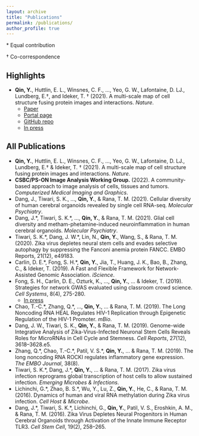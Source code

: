 ```yaml
---
layout: archive
title: "Publications"
permalink: /publications/
author_profile: true
---
```


\* Equal contribution

† Co-correspondence

## Highlights
* **Qin, Y.**, Huttlin, E. L., Winsnes, C. F., ..., Yeo, G. W., Lafontaine, D. LJ., Lundberg, E.†, and Ideker, T. † (2021). A multi-scale map of cell structure fusing protein images and interactions. *Nature*.
    * [Paper](https://www.nature.com/articles/s41586-021-04115-9)
    * [Portal page](https://idekerlab.ucsd.edu/music/)
    * [GitHub repo](https://github.com/idekerlab/MuSIC)
    * [In press](https://health.ucsd.edu/news/releases/Pages/2021-11-24-we-might-not-know-half-of-whats-in-our-cells-new-ai-technique-reveals.aspx)

## All Publications
* **Qin, Y.**, Huttlin, E. L., Winsnes, C. F., ..., Yeo, G. W., Lafontaine, D. LJ., Lundberg, E.† & Ideker, T. † (2021). A multi-scale map of cell structure fusing protein images and interactions. *Nature*.
* **CSBC/PS-ON Image Analysis Working Group.** (2022). A community-based approach to image analysis of cells, tissues and tumors. *Computerized Medical Imaging and Graphics*.
* Dang, J., Tiwari, S. K., …, **Qin, Y.**, & Rana, T. M. (2021). Cellular diversity of human cerebral organoids revealed by single cell RNA-seq. *Molecular Psychiatry*.
* Dang, J.\*, Tiwari, S. K.\*, …, **Qin, Y.**, & Rana, T. M. (2021). Glial cell diversity and metham-phetamine-induced neuroinflammation in human cerebral organoids. *Molecular Psychiatry*.
* Tiwari, S. K.\*, Dang, J. W.\*, Lin, N., **Qin, Y.**, Wang, S., & Rana, T. M. (2020). Zika virus depletes neural stem cells and evades selective autophagy by suppressing the Fanconi anemia protein FANCC. EMBO Reports, 21(12), e49183.
* Carlin, D. E.\*, Fong, S. H.\*, **Qin, Y.**, Jia, T., Huang, J. K., Bao, B., Zhang, C., & Ideker, T. (2019). A Fast and Flexible Framework for Network-Assisted Genomic Association. *iScience*. 
* Fong, S. H., Carlin, D. E., Ozturk, K., …, **Qin, Y.**, ... & Ideker, T. (2019). Strategies for network GWAS evaluated using classroom crowd science. *Cell Systems*, 8(4), 275-280.
    * [In press](https://www.sciencedaily.com/releases/2019/04/190424112921.htm)
* Chao, T.-C.\*, Zhang, Q.\*, …, **Qin, Y.**, … & Rana, T. M. (2019). The Long Noncoding RNA HEAL Regulates HIV-1 Replication through Epigenetic Regulation of the HIV-1 Promoter. *mBio*.
* Dang, J. W., Tiwari, S. K., **Qin, Y.**, & Rana, T. M. (2019). Genome-wide Integrative Analysis of Zika-Virus-Infected Neuronal Stem Cells Reveals Roles for MicroRNAs in Cell Cycle and Stemness. *Cell Reports*, 27(12), 3618–3628.e5.
* Zhang, Q.\*, Chao, T.-C.\*, Patil, V. S.\*, **Qin, Y.**, … & Rana, T. M. (2019). The long noncoding RNA ROCKI regulates inflammatory gene expression. *The EMBO Journal*, 38(8). 
* Tiwari, S. K.\*, Dang, J.\*, **Qin, Y.**, … & Rana, T. M. (2017). Zika virus infection reprograms global transcription of host cells to allow sustained infection. *Emerging Microbes & Infections*.
* Lichinchi, G.\*, Zhao, B. S.\*, Wu, Y., Lu, Z., **Qin, Y.**, He, C., & Rana, T. M. (2016). Dynamics of human and viral RNA methylation during Zika virus infection. *Cell Host & Microbe*. 
* Dang, J.\*, Tiwari, S. K.\*, Lichinchi, G., **Qin, Y.**, Patil, V. S., Eroshkin, A. M., & Rana, T. M. (2016). Zika Virus Depletes Neural Progenitors in Human Cerebral Organoids through Activation of the Innate Immune Receptor TLR3. *Cell Stem Cell*, 19(2), 258–265.

    
